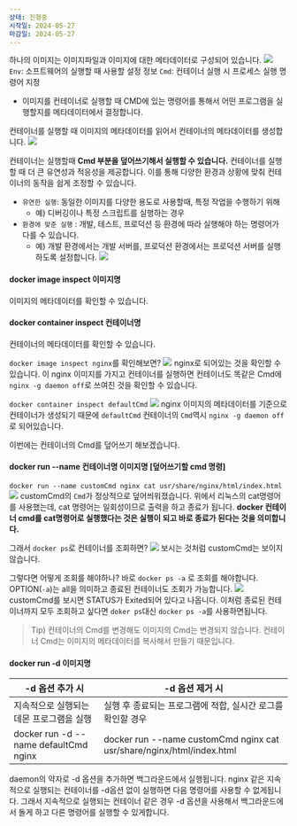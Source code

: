 ```yaml
---
상태: 진행중
시작일: 2024-05-27
마감일: 2024-05-27
---
```

하나의 이미지는 이미지파일과 이미지에 대한 메타데이터로 구성되어 있습니다.
![](https://i.imgur.com/SHMDMoB.png)
`Env`: 소프트웨어의 실행할 때 사용할 설정 정보
`Cmd`: 컨테이너 실행 시 프로세스 실행 명령어 지정
- 이미지를 컨테이너로 실행할 때 CMD에 있는 명령어를 통해서 어떤 프로그램을 실행할지를 메타데이터에서 결정합니다.

컨테이너를 실행할 때 이미지의 메타데이터를 읽어서 컨테이너의 메타데이터를 생성합니다.
![](https://i.imgur.com/GIm1VM4.png)


컨테이너는 실행할때 **Cmd 부분을 덮어쓰기해서 실행할 수 있습니다.**
컨테이너를 실행할 때 더 큰 유연성과 적응성을 제공합니다. 이를 통해 다양한 환경과 상황에 맞춰 컨테이너의 동작을 쉽게 조정할 수 있습니다.
- `유연한 실행`: 동일한 이미지를 다양한 용도로 사용할때, 특정 작업을 수행하기 위해
	- 예) 디버깅이나 특정 스크립트를 실행하는 경우
- `환경에 맞춘 실행` : 개발, 테스트, 프로덕션 등 환경에 따라 실행해야 하는 명령어가 다를 수 있습니다.
	- 예) 개발 환경에서는 개발 서버를, 프로덕션 환경에서는 프로덕션 서버를 실행하도록 설정합니다.
![](https://i.imgur.com/fjPQy9t.png)
#### docker image inspect 이미지명
이미지의 메타데이터를 확인할 수 있습니다.
#### docker container inspect 컨테이너명
컨테이너의 메타데이터를 확인할 수 있습니다.

`docker image inspect nginx`를 확인해보면?
![](https://i.imgur.com/bgyXN7n.png)
nginx로 되어있는 것을 확인할 수 있습니다. 이 nginx 이미지를 가지고 컨테이너를 실행하면 컨테이너도 똑같은 Cmd에 `nginx -g daemon off`로 쓰여진 것을 확인할 수 있습니다.

`docker container inspect defaultCmd`
![](https://i.imgur.com/RNYJRLs.png)
nginx 이미지의 메타데이터를 기준으로 컨테이너가 생성되기 때문에 `defaultCmd` 컨테이너의 `Cmd`역시 `nginx -g daemon off`로 되어있습니다.

이번에는 컨테이너의 Cmd를 덮어쓰기 해보겠습니다.
#### docker run --name 컨테이너명  이미지명  [덮어쓰기할 cmd 명령]
`docker run --name customCmd nginx cat usr/share/nginx/html/index.html`
![](https://i.imgur.com/Pz0Zfh2.png)
customCmd의 `Cmd`가 정상적으로 덮어씌워졌습니다.
위에서 리눅스의 cat명령어를 사용했는데, cat 명령어는 일회성이므로 출력을 하고 종료가 됩니다.
**docker 컨테이너 cmd를 cat명령어로 실행했다는 것은 실행이 되고 바로 종료가 된다는 것을 의미합니다.**

그래서 `docker ps`로 컨테이너를 조회하면?
![](https://i.imgur.com/01yVCHy.png)
보시는 것처럼 customCmd는 보이지 않습니다.

그렇다면 어떻게 조회를 해야하나? 바로 `docker ps -a` 로 조회를 해야합니다.
OPTION(`-a`)는 all을 의미하고 종료된 컨테이너도 조회가 가능합니다.
![](https://i.imgur.com/6s9BTl4.png)
customCmd를 보시면 STATUS가 Exited되어 있다고 나옵니다. 이처럼 종료된 컨테이너까지 모두 조회하고 싶다면 `doker ps`대신 `docker ps -a`를 사용하면됩니다.

> Tip)
컨테이너의 Cmd를 변경해도 이미지의 Cmd는 변경되지 않습니다. 컨테이너 Cmd는 이미지의 메타데이터를 복사해서 만들기 때문입니다.

#### docker **run -d** 이미지명
| -d 옵션 추가 시                            | -d 옵션 제거 시                                                            |
| ------------------------------------- | --------------------------------------------------------------------- |
| 지속적으로 실행되는 데몬 프로그램을 실행                | 실행 후 종료되는 프로그램에 적합, 실시간 로그를 확인할 경우                                    |
| docker run -d --name defaultCmd nginx | docker run --name customCmd nginx cat usr/share/nginx/html/index.html |
daemon의 약자로 -d 옵션을 추가하면 백그라운드에서 실행됩니다.
nginx 같은 지속적으로 실행되는 컨테이너를 -d옵션 없이 실행하면 다음 명령어를 사용할 수 없게됩니다. 그래서 지속적으로 실행되는 컨테이너 같은 경우 -d 옵션을 사용해서 백그라운드에서 돌게 하고 다른 명령어를 실행할 수 있게합니다.